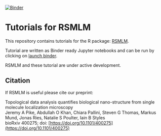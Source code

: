 
[![Binder](https://mybinder.org/badge.svg)](https://mybinder.org/v2/gh/JeremyPike/RSMLM-tutorials/23627c2?filepath=%2Ftree%2Fnotebooks
)

# Tutorials for RSMLM

This repository contains tutorials for the R package: [RSMLM](https://github.com/JeremyPike/RSMLM).

Tutorial are written as Binder ready Jupyter notebooks and can be run by clicking on [launch binder](https://mybinder.org/v2/gh/JeremyPike/RSMLM-tutorials/23627c2?filepath=%2Ftree%2Fnotebooks
). 

RSMLM and these tutorial are under active development.

## Citation

If RSMLM is useful please cite our preprint:

Topological data analysis quantifies biological nano-structure from single molecule localization microscopy\
Jeremy A Pike, Abdullah O Khan, Chiara Pallini, Steven G Thomas, Markus Mund, Jonas Ries, Natalie S Poulter, Iain B Styles\
bioRxiv 400275; doi: [https://doi.org/10.1101/400275](https://doi.org/10.1101/400275)
